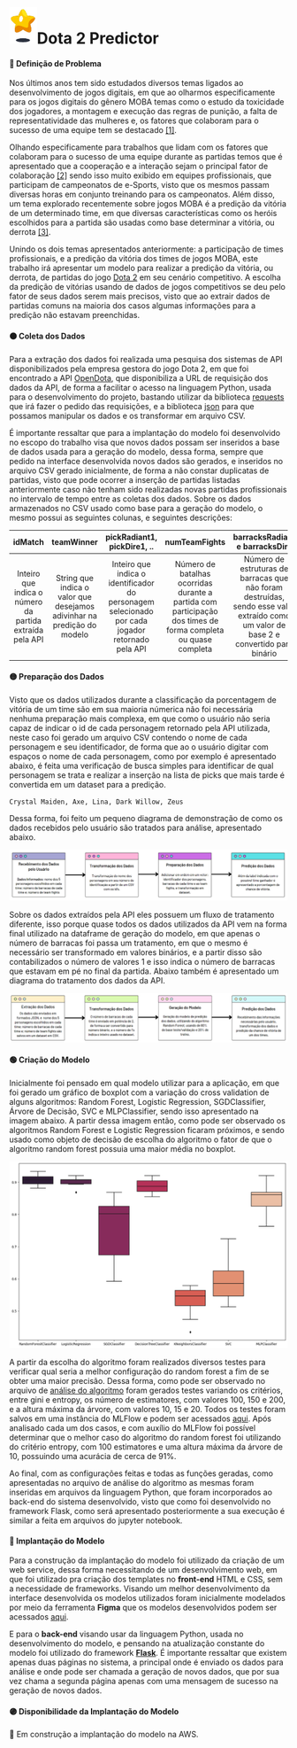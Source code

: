 <img src="https://github.com/stardotwav/Dota2Predictor/blob/main/img/icone.png" width="50px" align="left" alt="Imagem de Estrela">
<h1>Dota 2 Predictor</h1>

#### 🔴 Definição de Problema
Nos últimos anos tem sido estudados diversos temas ligados ao desenvolvimento de jogos digitais, em que ao olharmos especificamente para os jogos digitais do gênero MOBA temas como o estudo da toxicidade dos jogadores, a montagem e execução das regras de punição, a falta de representatividade das mulheres e, os fatores que colaboram para o sucesso de uma equipe tem se destacado [[1]](https://www.sciencedirect.com/science/article/abs/pii/S1875952117300149).

Olhando especificamente para trabalhos que lidam com os fatores que colaboram para o sucesso de uma equipe durante as partidas temos que é apresentado que a cooperação e a interação sejam o principal fator de colaboração [[2]](https://dl.acm.org/doi/10.1145/2487788.2488147) sendo isso muito exibido em equipes profissionais, que participam de campeonatos de e-Sports, visto que os mesmos passam diversas horas em conjunto treinando para os campeonatos. Além disso, um tema explorado recentemente sobre jogos MOBA é a predição da vitória de um determinado time, em que diversas características como os heróis escolhidos para a partida são usadas como base determinar a vitória, ou derrota [[3]](https://repositorio.bambui.ifmg.edu.br/index.php/ec/article/view/78).

Unindo os dois temas apresentados anteriormente: a participação de times profissionais, e a predição da vitória dos times de jogos MOBA, este trabalho irá apresentar um modelo para realizar a predição da vitória, ou derrota, de partidas do jogo [Dota 2](https://www.dota2.com/home) em seu cenário competitivo. A escolha da predição de vitórias usando de dados de jogos competitivos se deu pelo fator de seus dados serem mais precisos, visto que ao extrair dados de partidas comuns na maioria dos casos algumas informações para a predição não estavam preenchidas.

#### 🟠 Coleta dos Dados
Para a extração dos dados foi realizada uma pesquisa dos sistemas de API disponibilizados pela empresa gestora do jogo Dota 2, em que foi encontrado a API [OpenDota](https://www.opendota.com/), que disponibiliza a URL de requisição dos dados da API, de forma a facilitar o acesso na linguagem Python, usada para o desenvolvimento do projeto, bastando utilizar da biblioteca [requests](https://requests.readthedocs.io/en/latest/) que irá fazer o pedido das requisições, e a biblioteca [json](https://docs.python.org/pt-br/3/library/json.html) para que possamos manipular os dados e os transformar em arquivo CSV.

É importante ressaltar que para a implantação do modelo foi desenvolvido no escopo do trabalho visa que novos dados possam ser inseridos a base de dados usada para a geração do modelo, dessa forma, sempre que pedido na interface desenvolvida novos dados são gerados, e inseridos no arquivo CSV gerado inicialmente, de forma a não constar duplicatas de partidas, visto que pode ocorrer a inserção de partidas listadas anteriormente caso não tenham sido realizadas novas partidas profissionais no intervalo de tempo entre as coletas dos dados. Sobre os dados armazenados no CSV usado como base para a geração do modelo, o mesmo possui as seguintes colunas, e seguintes descrições:

idMatch | teamWinner | pickRadiant1, pickDire1, .. | numTeamFights | barracksRadiant e barracksDire
:------: | :------: | :------: | :------: | :------: |
Inteiro que indica o número da partida extraída pela API | String que indica o valor que desejamos adivinhar na predição do modelo | Inteiro que indica o identificador do personagem selecionado por cada jogador retornado pela API | Número de batalhas ocorridas durante a partida com participação dos times de forma completa ou quase completa | Número de estruturas de barracas que não foram destruídas, sendo esse valor extraído como um valor de base 2 e convertido para binário | 

#### 🟡 Preparação dos Dados
Visto que os dados utilizados durante a classificação da porcentagem de vitória de um time são em sua maioria númerica não foi necessária nenhuma preparação mais complexa, em que como o usuário não seria capaz de indicar o id de cada personagem retornado pela API utilizada, neste caso foi gerado um arquivo CSV contendo o nome de cada personagem e seu identificador, de forma que ao o usuário digitar com espaços o nome de cada personagem, como por exemplo é apresentado abaixo, é feita uma verificação de busca simples para identificar de qual personagem se trata e realizar a inserção na lista de picks que mais tarde é convertida em um dataset para a predição.

```
Crystal Maiden, Axe, Lina, Dark Willow, Zeus
```

Dessa forma, foi feito um pequeno diagrama de demonstração de como os dados recebidos pelo usuário são tratados para análise, apresentado abaixo.

<img src="https://github.com/stardotwav/Dota2Predictor/blob/main/img/preparacaoDadosUsuario.png" alt="Diagrama de Apresentação do Processo de Tratamento dos Dados Enviados pelo Usuário">

Sobre os dados extraídos pela API eles possuem um fluxo de tratamento diferente, isso porque quase todos os dados utilizados da API vem na forma final utilizado na dataframe de geração do modelo, em que apenas o número de barracas foi passa um tratamento, em que o mesmo é necessário ser transformado em valores binários, e a partir disso são contabilizados o número de valores 1 e isso indica o número de barracas que estavam em pé no final da partida. Abaixo também é apresentado um diagrama do tratamento dos dados da API.

<img src="https://github.com/stardotwav/Dota2Predictor/blob/main/img/preparacaoDadosAPI.png" alt="Diagrama de Apresentação do Processo de Tratamento dos Dados Enviados pela API">

#### 🟢 Criação do Modelo
Inicialmente foi pensado em qual modelo utilizar para a aplicação, em que foi gerado um gráfico de boxplot com a variação do cross validation de alguns algoritmos: Random Forest, Logistic Regression, SGDClassifier, Árvore de Decisão, SVC e MLPClassifier, sendo isso apresentado na imagem abaixo. A partir dessa imagem então, como pode ser observado os algoritmos Random Forest e Logistic Regression ficaram próximos, e sendo usado como objeto de decisão de escolha do algoritmo o fator de que o algoritmo random forest possuia uma maior média no boxplot.

<img src="https://github.com/stardotwav/Dota2Predictor/blob/main/img/graficoAlgoritmos.png" alt="Boxplot de Comparação entre Algoritmos de Classificação">

A partir da escolha do algoritmo foram realizados diversos testes para verificar qual seria a melhor configuração do random forest a fim de se obter uma maior precisão. Dessa forma, como pode ser observado no arquivo de [análise do algoritmo](https://github.com/stardotwav/Dota2Predictor/blob/main/an%C3%A1lise%20de%20modelos/predicaoVitoriaPartidas.ipynb) foram gerados testes variando os critérios, entre gini e entropy, os número de estimatores, com valores 100, 150 e 200, e a altura máxima da árvore, com valores 10, 15 e 20. Todos os testes foram salvos em uma instância do MLFlow e podem ser acessados [aqui](https://dagshub.com/stardotwav/Dota2Predictor.mlflow). Após analisado cada um dos casos, e com auxílio do MLFlow foi possível determinar que o melhor caso do algoritmo do random forest foi utilizando do critério entropy, com 100 estimatores e uma altura máxima da árvore de 10, possuindo uma acurácia de cerca de 91%.

Ao final, com as configurações feitas e todas as funções geradas, como apresentadas no arquivo de análise do algoritmo as mesmas foram inseridas em arquivos da linguagem Python, que foram incorporados ao back-end do sistema desenvolvido, visto que como foi desenvolvido no framework Flask, como será apresentado posteriormente a sua execução é similar a feita em arquivos do jupyter notebook.

#### 🔵 Implantação do Modelo
Para a construção da implantação do modelo foi utilizado da criação de um web service, dessa forma necessitando de um desenvolvimento web, em que foi utilizado pra criação dos templates no **front-end** HTML e CSS, sem a necessidade de frameworks. Visando um melhor desenvolvimento da interface desenvolvida os modelos utilizados foram inicialmente modelados por meio da ferramenta **Figma** que os modelos desenvolvidos podem ser acessados [aqui](https://www.figma.com/file/8m0BbtTDQEJImw8tZmLBG0/Design-Twitts-League-of-Legends?type=design&node-id=0%3A1&t=N5HS2oQEgtKDhGDi-1).

E para o **back-end** visando usar da linguagem Python, usada no desenvolvimento do modelo, e pensando na atualização constante do modelo foi utilizado do framework **[Flask](https://flask.palletsprojects.com/en/2.3.x/)**. É importante ressaltar que existem apenas duas páginas no sistema, a principal onde é enviado os dados para análise e onde pode ser chamada a geração de novos dados, que por sua vez chama a segunda página apenas com uma mensagem de sucesso na geração de novos dados.

#### 🟣 Disponibilidade da Implantação do Modelo
🚧 Em construção a implantação do modelo na AWS.